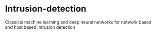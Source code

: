 # Intrusion-detection
Classical machine learning and deep neural networks for network based and host based intrusion detection
